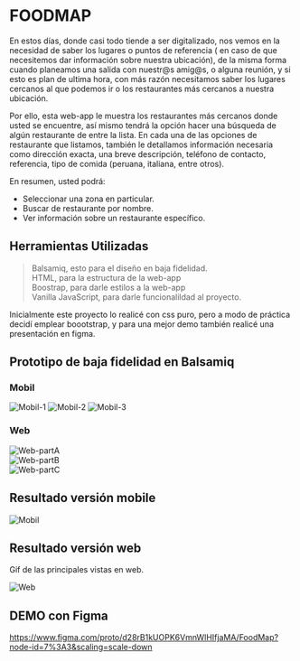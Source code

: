 # FOODMAP

En estos días, donde casi todo tiende a ser digitalizado, nos vemos en la necesidad de saber los lugares o puntos de referencia ( en caso de que necesitemos dar información sobre nuestra ubicación), de la misma forma cuando planeamos  una salida con nuestr@s amig@s, o alguna reunión, y si esto es plan de ultima hora, con más razón necesitamos saber los lugares cercanos al que podemos ir o los restaurantes más cercanos a nuestra ubicación. 

Por ello, esta web-app le muestra los restaurantes más cercanos donde usted se encuentre, así mismo tendrá la opción hacer una búsqueda de algún restaurante de entre la lista. En cada una de las opciones de restaurante que listamos, también le detallamos información necesaria como dirección exacta, una breve descripción, teléfono de contacto, referencia, tipo de comida (peruana, italiana, entre otros).

En resumen, usted podrá:

  - Seleccionar una zona en particular.<br>
  - Buscar de restaurante por nombre.<br>
  - Ver información sobre un restaurante específico.<br>

## Herramientas Utilizadas

> Balsamiq, esto para el diseño en baja fidelidad.<br>
> HTML, para la estructura de la web-app<br>
> Boostrap, para darle estilos a la web-app<br>
> Vanilla JavaScript, para darle funcionalildad al proyecto.<br>

Inicialmente este proyecto lo realicé con css puro, pero a modo de práctica decidí emplear boootstrap, y para una mejor demo también realicé una presentación en figma. <br>

## Prototipo de baja fidelidad en Balsamiq

### Mobil

![Mobil-1](image/mobile-1.png)
![Mobil-2](image/mobile-2.png)
![Mobil-3](image/mobile-3.png)

### Web

![Web-partA](image/web-1.png)<br>
![Web-partB](image/web-2.png)<br>
![Web-partC](image/web-3.png)

## Resultado versión mobile

![Mobil](image/mobile.gif) <br>

## Resultado versión web

Gif de las principales vistas en web. <br>

![Web](image/web.gif) <br>

## DEMO con Figma <br>

https://www.figma.com/proto/d28rB1kUOPK6VmnWlHIfjaMA/FoodMap?node-id=7%3A3&scaling=scale-down

